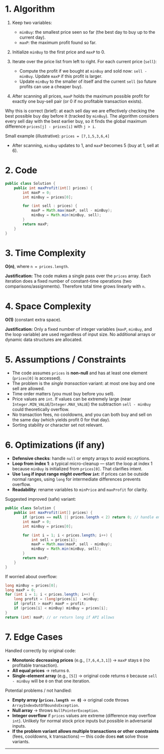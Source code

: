 

# 1. Algorithm 

1. Keep two variables:

   * `minBuy`: the smallest price seen so far (the best day to buy up to the current day).
   * `maxP`: the maximum profit found so far.
2. Initialize `minBuy` to the first price and `maxP` to 0.
3. Iterate over the price list from left to right. For each current price (`sell`):

   * Compute the profit if we bought at `minBuy` and sold now: `sell - minBuy`. Update `maxP` if this profit is larger.
   * Update `minBuy` to the smaller of itself and the current `sell` (so future profits can use a cheaper buy).
4. After scanning all prices, `maxP` holds the maximum possible profit for exactly one buy-sell pair (or 0 if no profitable transaction exists).

Why this is correct (brief): at each sell day we are effectively checking the best possible buy day before it (tracked by `minBuy`). The algorithm considers every sell day with the best earlier buy, so it finds the global maximum difference `prices[j] - prices[i]` with `j > i`.

Small example (illustrative):
`prices = [7,1,5,3,6,4]`

* After scanning, `minBuy` updates to 1, and `maxP` becomes 5 (buy at 1, sell at 6).

# 2. Code

```java
public class Solution {
    public int maxProfit(int[] prices) {
        int maxP = 0;
        int minBuy = prices[0];

        for (int sell : prices) {
            maxP = Math.max(maxP, sell - minBuy);
            minBuy = Math.min(minBuy, sell);
        }
        return maxP;
    }
}
```

# 3. Time Complexity

**O(n)**, where `n = prices.length`.

**Justification:** The code makes a single pass over the `prices` array. Each iteration does a fixed number of constant-time operations (two comparisons/assignments). Therefore total time grows linearly with `n`.

# 4. Space Complexity

**O(1)** (constant extra space).

**Justification:** Only a fixed number of integer variables (`maxP`, `minBuy`, and the loop variable) are used regardless of input size. No additional arrays or dynamic data structures are allocated.

# 5. Assumptions / Constraints

* The code assumes `prices` is **non-null** and has at least one element (`prices[0]` is accessed).
* The problem is the *single transaction* variant: at most one buy and one sell are allowed.
* Time order matters (you must buy before you sell).
* Price values are `int`. If values can be extremely large (near `Integer.MIN_VALUE`/`Integer.MAX_VALUE`) the subtraction `sell - minBuy` could theoretically overflow.
* No transaction fees, no cooldowns, and you can both buy and sell on the same day (which yields profit 0 for that day).
* Sorting stability or character set not relevant.

# 6. Optimizations (if any)

* **Defensive checks**: handle `null` or empty arrays to avoid exceptions.
* **Loop from index 1**: a typical micro-cleanup — start the loop at index 1 because `minBuy` is initialized from `prices[0]`. That clarifies intent.
* **Use `long` if input range might overflow `int`**: if prices can be outside normal ranges, using `long` for intermediate differences prevents overflow.
* **Readability**: rename variables to `minPrice` and `maxProfit` for clarity.

Suggested improved (safe) variant:

```java
public class Solution {
    public int maxProfit(int[] prices) {
        if (prices == null || prices.length < 2) return 0; // handle empty/null or single element
        int maxP = 0;
        int minBuy = prices[0];

        for (int i = 1; i < prices.length; i++) {
            int sell = prices[i];
            maxP = Math.max(maxP, sell - minBuy);
            minBuy = Math.min(minBuy, sell);
        }
        return maxP;
    }
}
```

If worried about overflow:

```java
long minBuy = prices[0];
long maxP = 0;
for (int i = 1; i < prices.length; i++) {
    long profit = (long)prices[i] - minBuy;
    if (profit > maxP) maxP = profit;
    if (prices[i] < minBuy) minBuy = prices[i];
}
return (int) maxP; // or return long if API allows
```

# 7. Edge Cases

Handled correctly by original code:

* **Monotonic decreasing prices** (e.g., `[7,6,4,3,1]`) → `maxP` stays `0` (no profitable transaction).
* **All equal prices** → returns `0`.
* **Single-element array** (e.g., `[5]`) → original code returns `0` because `sell - minBuy` will be `0` on that one iteration.

Potential problems / not handled:

* **Empty array (`prices.length == 0`)** → original code throws `ArrayIndexOutOfBoundsException`.
* **Null array** → throws `NullPointerException`.
* **Integer overflow** if `prices` values are extreme (difference may overflow `int`). Unlikely for normal stock price inputs but possible in adversarial inputs.
* **If the problem variant allows multiple transactions or other constraints** (fees, cooldowns, k transactions) — this code does **not** solve those variants.

---


